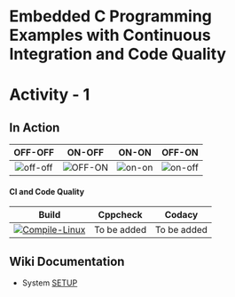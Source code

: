 # Embedded C Programming Examples with Continuous Integration and Code Quality

# Activity - 1 

## In Action

|OFF-OFF|ON-OFF|ON-ON|OFF-ON|
|:--:|:--:|:--:|:--:|
|![off-off](https://github.com/DhyeyaPatel/Embedded-C/blob/master/simulation/off-off.PNG)|![OFF-ON](https://github.com/DhyeyaPatel/Embedded-C/blob/master/simulation/off-on.PNG)|![on-on](https://github.com/DhyeyaPatel/Embedded-C/blob/master/simulation/on-on.PNG)|![on-off](https://github.com/DhyeyaPatel/Embedded-C/blob/master/simulation/on-off.PNG)|

#### CI and Code Quality

|Build|Cppcheck|Codacy|
|:--:|:--:|:--:|
|[![Compile-Linux](https://github.com/DhyeyaPatel/Embedded-C/actions/workflows/compile.yml/badge.svg)](https://github.com/DhyeyaPatel/Embedded-C/actions/workflows/compile.yml)|To be added|To be added|

## Wiki Documentation
* System [SETUP](https://github.com/DhyeyaPatel/Embedded-C.git)
